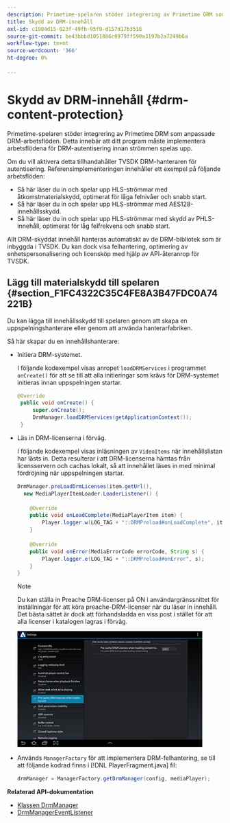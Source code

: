 ```yaml
---
description: Primetime-spelaren stöder integrering av Primetime DRM som anpassade DRM-arbetsflöden. Detta innebär att ditt program måste implementera arbetsflödena för DRM-autentisering innan strömmen spelas upp.
title: Skydd av DRM-innehåll
exl-id: c1904d15-023f-49fb-95f9-d157d17b3516
source-git-commit: be43bbbd1051886c8979ff590a3197b2a7249b6a
workflow-type: tm+mt
source-wordcount: '366'
ht-degree: 0%

---
```


# Skydd av DRM-innehåll {#drm-content-protection}

Primetime-spelaren stöder integrering av Primetime DRM som anpassade DRM-arbetsflöden. Detta innebär att ditt program måste implementera arbetsflödena för DRM-autentisering innan strömmen spelas upp.

Om du vill aktivera detta tillhandahåller TVSDK DRM-hanteraren för autentisering. Referensimplementeringen innehåller ett exempel på följande arbetsflöden:

* Så här läser du in och spelar upp HLS-strömmar med åtkomstmaterialskydd, optimerat för låga felnivåer och snabb start.
* Så här läser du in och spelar upp HLS-strömmar med AES128-innehållsskydd.
* Så här läser du in och spelar upp HLS-strömmar med skydd av PHLS-innehåll, optimerat för låg felfrekvens och snabb start.

Allt DRM-skyddat innehåll hanteras automatiskt av de DRM-bibliotek som är inbyggda i TVSDK. Du kan dock visa felhantering, optimering av enhetspersonalisering och licensköp med hjälp av API-återanrop för TVSDK.

## Lägg till materialskydd till spelaren {#section_F1FC4322C35C4FE8A3B47FDC0A74221B}

Du kan lägga till innehållsskydd till spelaren genom att skapa en uppspelningshanterare eller genom att använda hanterarfabriken.

Så här skapar du en innehållshanterare:

* Initiera DRM-systemet.

   I följande kodexempel visas anropet `loadDRMServices` i programmet `onCreate()` för att se till att alla initieringar som krävs för DRM-systemet initieras innan uppspelningen startar.

   ```java
   @Override 
    public void onCreate() { 
        super.onCreate();  
        DrmManager.loadDRMServices(getApplicationContext()); 
    }
   ```

* Läs in DRM-licenserna i förväg.

   I följande kodexempel visas inläsningen av `VideoItems` när innehållslistan har lästs in. Detta resulterar i att DRM-licenserna hämtas från licensservern och cachas lokalt, så att innehållet läses in med minimal fördröjning när uppspelningen startar.

   ```java
   DrmManager.preLoadDrmLicenses(item.getUrl(),  
     new MediaPlayerItemLoader.LoaderListener() { 
   
       @Override 
       public void onLoadComplete(MediaPlayerItem item) { 
           Player.logger.w(LOG_TAG + "::DRMPreload#onLoadComplete", item.getResource().getUrl()); 
       } 
   
       @Override 
       public void onError(MediaErrorCode errorCode, String s) { 
           Player.logger.e(LOG_TAG + "::DRMPreload#onError", s); 
       } 
   } 
   ```

   >[!NOTE]
   >
   >Du kan ställa in Preache DRM-licenser på ON i användargränssnittet för inställningar för att köra preache-DRM-licenser när du läser in innehåll. Det bästa sättet är dock att förhandsladda en viss post i stället för att alla licenser i katalogen lagras i förväg.
   >
   >![](assets/precache-drm-licenses.jpg)

* Används `ManagerFactory` för att implementera DRM-felhantering, se till att följande kodrad finns i [!DNL PlayerFragment.java] fil:

   ```java
   drmManager = ManagerFactory.getDrmManager(config, mediaPlayer);
   ```

**Relaterad API-dokumentation**

* [Klassen DrmManager](https://help.adobe.com/en_US/primetime/api/reference_implementation/android/javadoc/com/adobe/primetime/reference/manager/DrmManager.html)
* [DrmManagerEventListener](https://help.adobe.com/en_US/primetime/api/reference_implementation/android/javadoc/com/adobe/primetime/reference/manager/DrmManager.DrmManagerEventListener.html)
